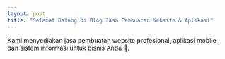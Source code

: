 ```yaml
---
layout: post
title: "Selamat Datang di Blog Jasa Pembuatan Website & Aplikasi"
---
```

Kami menyediakan jasa pembuatan website profesional, aplikasi mobile, dan sistem informasi untuk bisnis Anda 🚀.
